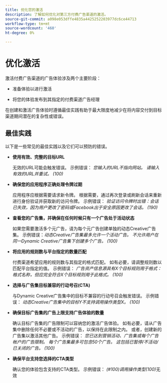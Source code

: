 ```yaml
---
title: 优化您的激活
description: 了解如何优化对第三方付费广告渠道的激活。
source-git-commit: a098e053dffe4835a4425252203977dc6ce44713
workflow-type: tm+mt
source-wordcount: '460'
ht-degree: 0%

---
```


# 优化激活

激活付费广告渠道的广告体验涉及两个主要阶段：

* 准备体验以进行激活

* 将您的体验发布到其指定的付费渠道广告经理

在创建和激活广告体验时遵循最佳实践有助于最大限度地减少在将内容交付到目标渠道期间潜在的复杂性或错误。

## 最佳实践

以下是一些常见的最佳实践以及它们可以预防的错误。

* **使用有效、完整的目标URL**

  无效的URL可能会触发错误。 示例错误： _您输入的URL不指向网站。 请输入有效的URL并重试。 (100)_

* **确保您的应用程序正确处理令牌过期**

  应用程序应根据需要请求新令牌。 根据需要，通过再次登录或刷新会话来重新进行身份验证并获取新的访问令牌。 示例错误： _验证访问令牌时出错：会话已失效，因为用户更改了密码或Facebook出于安全原因更改了会话。 (190)_

* **查看您的广告集，并确保在任何时候只有一个广告处于活动状态**

  如果您需要激活多个元广告，请为每个元广告创建单独的动态Creative广告集。 示例错误：_动态Creative广告集最多允许一个活动广告。 不允许用户在同一Dynamic Creative广告集下创建多个广告。 (100)_

* **将应用的规则数与平台指定的数量匹配**

  付费渠道希望应用的规则数与其指定的格式匹配。  如有必要，请调整规则数以匹配平台指定的值。 示例错误： _广告资产信息源具有X个目标规则用于格式：格式名称，但应完全符合X个目标规则用于此格式。 (100)_

* **选择与广告集目标兼容的行动号召(CTA)**

  与Dynamic Creative广告集中的目标不兼容的行动号召会触发错误。 示例错误： _动态Creative广告集中的目标Y不支持调用操作类型X。 (100)_

* **确保目标广告集的广告上限支持广告体验的数量**

  确认目标广告集的广告限制可以容纳您的激活广告体验。 如有必要，请从广告集中删除任何不必要或不活动的广告，以保持在此限制之内。 或者，创建新的广告集以激活其他广告。 示例错误： _您已达到营销活动、广告集或每个广告帐户的广告限制。 每个广告集最多可包含50个广告。 这包括已暂停/不活动/已关闭的广告。 (100)_

* **确保平台支持您选择的CTA类型**

  确认您的体验包含支持的CTA类型。 示例错误： _(#100)调用操作类型(100)_&#x200B;无效
